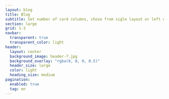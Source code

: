 ```yaml
---
layout: blog
title: Blog
subtitle: Set number of card columns, chose from sigle layout or left or right sidebar
section: large
grid: 1-3
navbar:
  transparent: true
  transparent_color: light
header:
  layout: center
  background_image: header-7.jpg
  background_overlay: "rgba(0, 0, 0, 0.5)"
  header_size: large
  color: light
  heading_size: medium
pagination: 
  enabled: true
  tag: en
---
```

